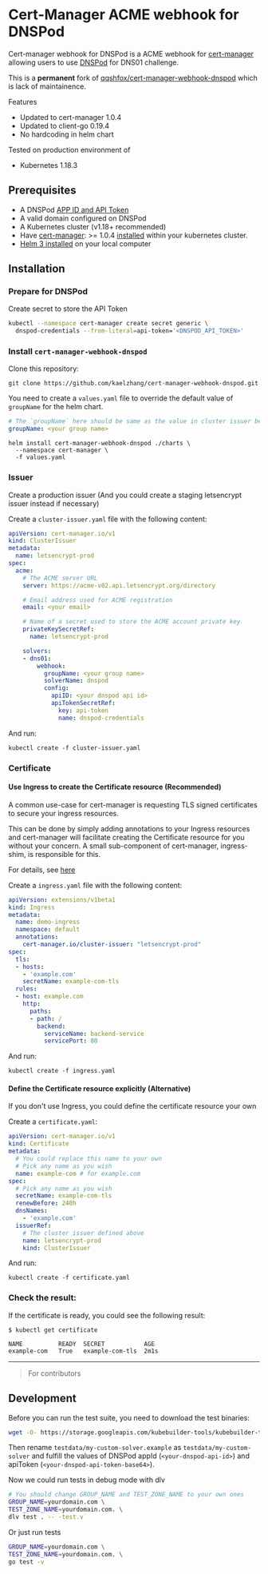 # Cert-Manager ACME webhook for DNSPod

Cert-manager webhook for DNSPod is a ACME webhook for [cert-manager](https://cert-manager.io) allowing users to use [DNSPod](https://www.dnspod.cn) for DNS01 challenge.

This is a **permanent** fork of [qqshfox/cert-manager-webhook-dnspod](https://github.com/qqshfox/cert-manager-webhook-dnspod) which is lack of maintainence.

Features
- Updated to cert-manager 1.0.4
- Updated to client-go 0.19.4
- No hardcoding in helm chart

Tested on production environment of
- Kubernetes 1.18.3

## Prerequisites

- A DNSPod [APP ID and API Token](https://support.dnspod.cn/Kb/showarticle/tsid/227/)
- A valid domain configured on DNSPod
- A Kubernetes cluster (v1.18+ recommended)
- Have [cert-manager](https://github.com/jetstack/cert-manager): >= 1.0.4 [installed](https://cert-manager.io/docs/installation/kubernetes/) within your kubernetes cluster.
- [Helm 3 installed](https://helm.sh/docs/intro/install/) on your local computer

## Installation

### Prepare for DNSPod

Create secret to store the API Token

```sh
kubectl --namespace cert-manager create secret generic \
  dnspod-credentials --from-literal=api-token='<DNSPOD_API_TOKEN>'
```

### Install `cert-manager-webhook-dnspod`

Clone this repository:

```
git clone https://github.com/kaelzhang/cert-manager-webhook-dnspod.git
```

You need to create a `values.yaml` file to override the default value of `groupName` for the helm chart.

```yaml
# The `groupName` here should be same as the value in cluster issuer below
groupName: <your group name>
```

```
helm install cert-manager-webhook-dnspod ./charts \
  --namespace cert-manager \
  -f values.yaml
```

### Issuer

Create a production issuer (And you could create a staging letsencrypt issuer instead if necessary)

Create a `cluster-issuer.yaml` file with the following content:

```yaml
apiVersion: cert-manager.io/v1
kind: ClusterIssuer
metadata:
  name: letsencrypt-prod
spec:
  acme:
    # The ACME server URL
    server: https://acme-v02.api.letsencrypt.org/directory

    # Email address used for ACME registration
    email: <your email>

    # Name of a secret used to store the ACME account private key
    privateKeySecretRef:
      name: letsencrypt-prod

    solvers:
    - dns01:
        webhook:
          groupName: <your group name>
          solverName: dnspod
          config:
            apiID: <your dnspod api id>
            apiTokenSecretRef:
              key: api-token
              name: dnspod-credentials
```

And run:

```
kubectl create -f cluster-issuer.yaml
```

### Certificate

#### Use Ingress to create the Certificate resource (Recommended)

A common use-case for cert-manager is requesting TLS signed certificates to secure your ingress resources.

This can be done by simply adding annotations to your Ingress resources and cert-manager will facilitate creating the Certificate resource for you without your concern. A small sub-component of cert-manager, ingress-shim, is responsible for this.

For details, see [here](https://cert-manager.io/docs/usage/ingress/)

Create a `ingress.yaml` file with the following content:

```yaml
apiVersion: extensions/v1beta1
kind: Ingress
metadata:
  name: demo-ingress
  namespace: default
  annotations:
    cert-manager.io/cluster-issuer: "letsencrypt-prod"
spec:
  tls:
  - hosts:
    - 'example.com'
    secretName: example-com-tls
  rules:
  - host: example.com
    http:
      paths:
      - path: /
        backend:
          serviceName: backend-service
          servicePort: 80
```

And run:

```
kubectl create -f ingress.yaml
```

#### Define the Certificate resource explicitly (Alternative)

If you don't use Ingress, you could define the certificate resource your own

Create a `certificate.yaml`:

```yaml
apiVersion: cert-manager.io/v1
kind: Certificate
metadata:
  # You could replace this name to your own
  # Pick any name as you wish
  name: example-com # for example.com
spec:
  # Pick any name as you wish
  secretName: example-com-tls
  renewBefore: 240h
  dnsNames:
    - 'example.com'
  issuerRef:
    # The cluster issuer defined above
    name: letsencrypt-prod
    kind: ClusterIssuer
```

And run:

```
kubectl create -f certificate.yaml
```

### Check the result:

If the certificate is ready, you could see the following result:

```
$ kubectl get certificate

NAME          READY  SECRET           AGE
example-com   True   example-com-tls  2m1s
```

****

> For contributors

## Development

Before you can run the test suite, you need to download the test binaries:

```sh
wget -O- https://storage.googleapis.com/kubebuilder-tools/kubebuilder-tools-1.14.1-darwin-amd64.tar.gz | tar x -
```

Then rename `testdata/my-custom-solver.example` as `testdata/my-custom-solver` and fulfill the values of DNSPod appId (`<your-dnspod-api-id>`) and apiToken (`<your-dnspod-api-token-base64>`).

Now we could run tests in debug mode with dlv

```sh
# You should change GROUP_NAME and TEST_ZONE_NAME to your own ones
GROUP_NAME=yourdomain.com \
TEST_ZONE_NAME=yourdomain.com. \
dlv test . -- -test.v
```

Or just run tests

```sh
GROUP_NAME=yourdomain.com \
TEST_ZONE_NAME=yourdomain.com. \
go test -v
```
